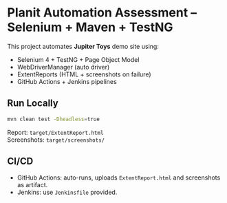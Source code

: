 # Planit Automation Assessment – Selenium + Maven + TestNG

This project automates **Jupiter Toys** demo site using:
- Selenium 4 + TestNG + Page Object Model
- WebDriverManager (auto driver)
- ExtentReports (HTML + screenshots on failure)
- GitHub Actions + Jenkins pipelines

## Run Locally
```bash
mvn clean test -Dheadless=true
```
Report: `target/ExtentReport.html`  
Screenshots: `target/screenshots/`

## CI/CD
- GitHub Actions: auto-runs, uploads `ExtentReport.html` and screenshots as artifact.
- Jenkins: use `Jenkinsfile` provided.
